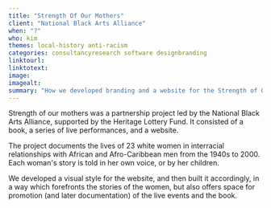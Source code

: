 ```yaml
---
title: "Strength Of Our Mothers"
client: "National Black Arts Alliance"
when: "?"
who: kim
themes: local-history anti-racism
categories: consultancyresearch software designbranding
linktourl:
linktotext:
image:
imagealt:
summary: "How we developed branding and a website for the Strength of Our Mothers project, which tells the story of white women in interracial relationships from the 1940s and onwards."
---
```


Strength of our mothers was a partnership project led by the National Black Arts Alliance, supported by the Heritage Lottery Fund. It consisted of a book, a series of live performances, and a website.

The project documents the lives of 23 white women in interracial relationships with African and Afro-Caribbean men from the 1940s to 2000. Each woman's story is told in her own voice, or by her children.

We developed a visual style for the website, and then built it accordingly, in a way which forefronts the stories of the women, but also offers space for promotion (and later documentation) of the live events and the book.